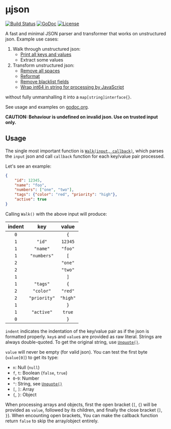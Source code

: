 # µjson

[![Build Status](http://img.shields.io/travis/ng-vu/ujson.svg?style=flat-square)](https://travis-ci.org/ng-vu/ujson)
[![GoDoc](http://img.shields.io/badge/go-documentation-blue.svg?style=flat-square)](https://pkg.go.dev/github.com/ng-vu/ujson)
[![License](http://img.shields.io/badge/license-mit-blue.svg?style=flat-square)](https://raw.githubusercontent.com/ng-vu/ujson/master/LICENSE)

A fast and minimal JSON parser and transformer that works on unstructured json.
Example use cases:

1. Walk through unstructured json:
   - [Print all keys and values](https://godoc.org/github.com/ng-vu/ujson#example-Walk)
   - Extract some values
2. Transform unstructured json:
   - [Remove all spaces](https://godoc.org/github.com/ng-vu/ujson#example-Walk--Reconstruct)
   - [Reformat](https://godoc.org/github.com/ng-vu/ujson#example-Walk--Reformat)
   - [Remove blacklist fields](https://godoc.org/github.com/ng-vu/ujson#example-Walk--RemoveBlacklistFields)
   - [Wrap int64 in string for processing by JavaScript](https://godoc.org/github.com/ng-vu/ujson#example-Walk--WrapInt64InString)

without fully unmarshalling it into a `map[string]interface{}`.

See usage and examples on [godoc.org](https://godoc.org/github.com/ng-vu/ujson).

**CAUTION: Behaviour is undefined on invalid json. Use on trusted input only.**

## Usage

The single most important function is [`Walk(input, callback)`](https://godoc.org/github.com/ng-vu/ujson#Walk),
which parses the `input` json and call `callback` function for each key/value
pair processed.

Let's see an example:

```json
{
    "id": 12345,
    "name": "foo",
    "numbers": ["one", "two"],
    "tags": {"color": "red", "priority": "high"},
    "active": true
}
```

Calling `Walk()` with the above input will produce:

| indent | key        | value   |
|:------:|:----------:|:-------:|
|`0`     |            |`{`      |
|`1`     |`"id"`      |`12345`  |
|`1`     |`"name"`    |`"foo"`  |
|`1`     |`"numbers"` |`[`      |
|`2`     |            |`"one"`  |
|`2`     |            |`"two"`  |
|`1`     |            |`]`      |
|`1`     |`"tags"`    |`{`      |
|`2`     |`"color"`   |`"red"`  |
|`2`     |`"priority"`|`"high"` |
|`1`     |            |`}`      |
|`1`     |`"active"`  |`true`   |
|`0`     |            |`}`      |

`indent` indicates the indentation of the key/value pair as if the json is
formatted properly. `key`s and `value`s are provided as raw literal. Strings are
always double-quoted. To get the original string, use
[`Unquote()`](https://godoc.org/github.com/ng-vu/ujson#Unquote).

`value` will never be empty (for valid json). You can test the first byte
(`value[0]`) to get its type:

- `n`: Null (`null`)
- `f`, `t`: Boolean (`false`, `true`)
- `0`-`9`: Number
- `"`: String, see [`Unquote()`](https://godoc.org/github.com/ng-vu/ujson#Unquote)
- `[`, `]`: Array
- `{`, `}`: Object

When processing arrays and objects, first the open bracket (`[`, `{`) will be
provided as `value`, followed by its children, and finally the close bracket
(`]`, `}`). When encounting open brackets, You can make the callback function
return `false` to skip the array/object entirely.
